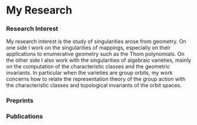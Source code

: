 <head>
<h1>My Research</h1>
</head>
<body>
<h3>
Research Interest
</h3>
<p>
My research interest is the study of singularities arose from geometry. On one side I work on  the singularities of  mappings, especially on their applications to enumerative geometry such as the Thom polynomials.
On the other side I also work with the singularities of algebraic varieties, mainly on
the computation of the characteristic classes and the geometric invariants. In particular when the varieties are group  orbits, my work concerns
how to relate the  representation theory of the group action with the characteristic classes and topological invariants of the orbit spaces. 
</p>
<h3>
Preprints
</h3>

<h3>
Publications
</h3>
 
  
</body>
</html>
